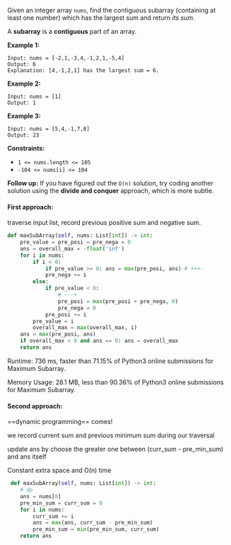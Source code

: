Given an integer array `nums`, find the contiguous subarray (containing at least one number) which has the largest sum and return *its sum*.

A **subarray** is a **contiguous** part of an array.

 

**Example 1:**

```
Input: nums = [-2,1,-3,4,-1,2,1,-5,4]
Output: 6
Explanation: [4,-1,2,1] has the largest sum = 6.
```

**Example 2:**

```
Input: nums = [1]
Output: 1
```

**Example 3:**

```
Input: nums = [5,4,-1,7,8]
Output: 23
```

 

**Constraints:**

- `1 <= nums.length <= 105`
- `-104 <= nums[i] <= 104`

 

**Follow up:** If you have figured out the `O(n)` solution, try coding another solution using the **divide and conquer** approach, which is more subtle.

#### First approach:

traverse input list, record previous positive sum and negative sum.

```python
def maxSubArray(self, nums: List[int]) -> int:
    pre_value = pre_posi = pre_nega = 0
    ans = overall_max = -float('inf')
    for i in nums:
        if i < 0:
            if pre_value >= 0: ans = max(pre_posi, ans) # +++-
            pre_nega += i
        else:
            if pre_value < 0:
                # ---+
                pre_posi = max(pre_posi + pre_nega, 0)
                pre_nega = 0
            pre_posi += i
        pre_value = i
        overall_max = max(overall_max, i)
    ans = max(pre_posi, ans)
    if overall_max < 0 and ans == 0: ans = overall_max
    return ans
```

Runtime: 736 ms, faster than 71.15% of Python3 online submissions for Maximum Subarray.

Memory Usage: 28.1 MB, less than 90.36% of Python3 online submissions for Maximum Subarray.

#### Second approach:

==dynamic programming== comes!

we record current sum and previous minimum sum during our traversal

update ans by choose the greater one between (curr_sum - pre_min_sum) and ans itself

Constant extra space and O(n) time

```python
 def maxSubArray(self, nums: List[int]) -> int:   
    # dp
    ans = nums[0]
    pre_min_sum = curr_sum = 0
    for i in nums:
        curr_sum += i
        ans = max(ans, curr_sum - pre_min_sum)
        pre_min_sum = min(pre_min_sum, curr_sum)
    return ans
```


